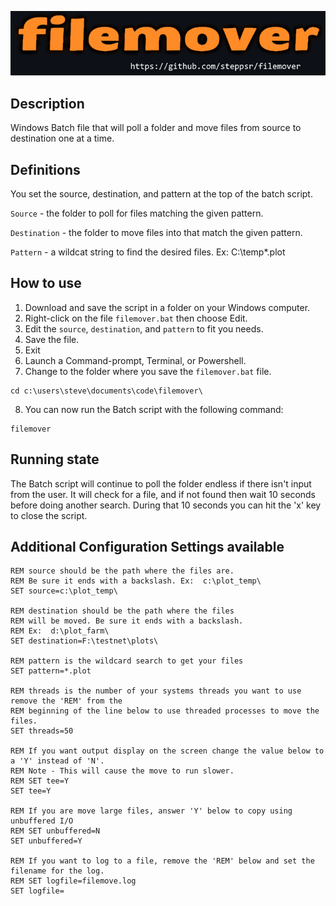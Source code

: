 ![filemover](https://github.com/steppsr/filemover/blob/main/images/filemover_logo.png?raw=true)

## Description

Windows Batch file that will poll a folder and move files from source to destination one at a time.

## Definitions

You set the source, destination, and pattern at the top of the batch script.

`Source` - the folder to poll for files matching the given pattern.

`Destination` - the folder to move files into that match the given pattern.

`Pattern` - a wildcat string to find the desired files. Ex:  C:\temp\*.plot

## How to use

1. Download and save the script in a folder on your Windows computer.
2. Right-click on the file `filemover.bat` then choose Edit.
3. Edit the `source`, `destination`, and `pattern` to fit you needs.
4. Save the file.
5. Exit
6. Launch a Command-prompt, Terminal, or Powershell.
7. Change to the folder where you save the `filemover.bat` file.
```
cd c:\users\steve\documents\code\filemover\
```
8. You can now run the Batch script with the following command:
```
filemover
```

## Running state

The Batch script will continue to poll the folder endless if there isn't input from the user. It will check for a file, and if not found then wait 10 seconds before doing another search. During that 10 seconds you can hit the 'x' key to close the script.

## Additional Configuration Settings available
```
REM source should be the path where the files are. 
REM Be sure it ends with a backslash. Ex:  c:\plot_temp\
SET source=c:\plot_temp\

REM destination should be the path where the files 
REM will be moved. Be sure it ends with a backslash. 
REM Ex:  d:\plot_farm\
SET destination=F:\testnet\plots\

REM pattern is the wildcard search to get your files
SET pattern=*.plot

REM threads is the number of your systems threads you want to use remove the 'REM' from the 
REM beginning of the line below to use threaded processes to move the files.
SET threads=50

REM If you want output display on the screen change the value below to a 'Y' instead of 'N'. 
REM Note - This will cause the move to run slower.
REM SET tee=Y
SET tee=Y

REM If you are move large files, answer 'Y' below to copy using unbuffered I/O
REM SET unbuffered=N
SET unbuffered=Y

REM If you want to log to a file, remove the 'REM' below and set the filename for the log.
REM SET logfile=filemove.log
SET logfile=

```
